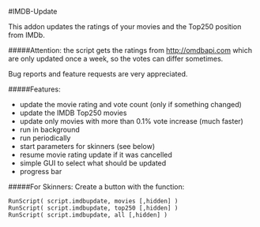 #IMDB-Update

This addon updates the ratings of your movies and the Top250 position from IMDb.

#####Attention:
the script gets the ratings from http://omdbapi.com which are only updated once a week, so the votes can differ sometimes.

Bug reports and feature requests are very appreciated.

#####Features:
 - update the movie rating and vote count (only if something changed)
 - update the IMDB Top250 movies
 - update only movies with more than 0.1% vote increase (much faster)
 - run in background
 - run periodically
 - start parameters for skinners (see below)
 - resume movie rating update if it was cancelled
 - simple GUI to select what should be updated
 - progress bar

#####For Skinners:
Create a button with the function:
```
RunScript( script.imdbupdate, movies [,hidden] )
RunScript( script.imdbupdate, top250 [,hidden] )
RunScript( script.imdbupdate, all [,hidden] )
```
